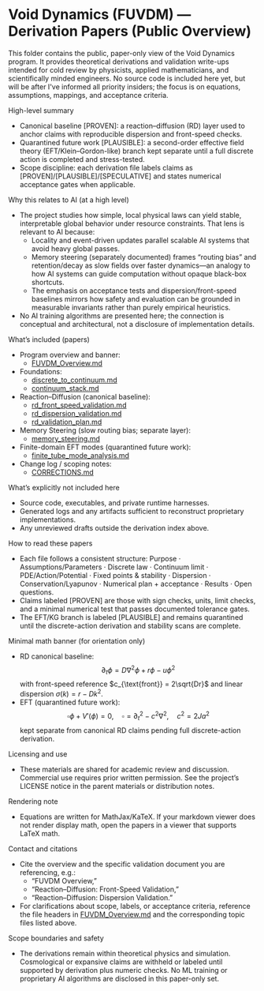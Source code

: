 # Void Dynamics (FUVDM) — Derivation Papers (Public Overview)

This folder contains the public, paper-only view of the Void Dynamics program. It provides theoretical derivations and validation write-ups intended for cold review by physicists, applied mathematicians, and scientifically minded engineers. No source code is included here yet, but will be after I've informed all priority insiders; the focus is on equations, assumptions, mappings, and acceptance criteria.

High-level summary
- Canonical baseline [PROVEN]: a reaction–diffusion (RD) layer used to anchor claims with reproducible dispersion and front-speed checks.
- Quarantined future work [PLAUSIBLE]: a second-order effective field theory (EFT/Klein–Gordon-like) branch kept separate until a full discrete action is completed and stress-tested.
- Scope discipline: each derivation file labels claims as [PROVEN]/[PLAUSIBLE]/[SPECULATIVE] and states numerical acceptance gates when applicable.

Why this relates to AI (at a high level)
- The project studies how simple, local physical laws can yield stable, interpretable global behavior under resource constraints. That lens is relevant to AI because:
  - Locality and event-driven updates parallel scalable AI systems that avoid heavy global passes.
  - Memory steering (separately documented) frames “routing bias” and retention/decay as slow fields over faster dynamics—an analogy to how AI systems can guide computation without opaque black-box shortcuts.
  - The emphasis on acceptance tests and dispersion/front-speed baselines mirrors how safety and evaluation can be grounded in measurable invariants rather than purely empirical heuristics.
- No AI training algorithms are presented here; the connection is conceptual and architectural, not a disclosure of implementation details.

What’s included (papers)
- Program overview and banner:
  - [FUVDM_Overview.md](Prometheus_FUVDM/derivation/FUVDM_Overview.md:1)
- Foundations:
  - [discrete_to_continuum.md](Prometheus_FUVDM/derivation/foundations/discrete_to_continuum.md:1)
  - [continuum_stack.md](Prometheus_FUVDM/derivation/foundations/continuum_stack.md:1)
- Reaction–Diffusion (canonical baseline):
  - [rd_front_speed_validation.md](Prometheus_FUVDM/derivation/reaction_diffusion/rd_front_speed_validation.md:1)
  - [rd_dispersion_validation.md](Prometheus_FUVDM/derivation/reaction_diffusion/rd_dispersion_validation.md:1)
  - [rd_validation_plan.md](Prometheus_FUVDM/derivation/reaction_diffusion/rd_validation_plan.md:1)
- Memory Steering (slow routing bias; separate layer):
  - [memory_steering.md](Prometheus_FUVDM/derivation/memory_steering/memory_steering.md:1)
- Finite-domain EFT modes (quarantined future work):
  - [finite_tube_mode_analysis.md](Prometheus_FUVDM/derivation/tachyon_condensation/finite_tube_mode_analysis.md:1)
- Change log / scoping notes:
  - [CORRECTIONS.md](Prometheus_FUVDM/derivation/CORRECTIONS.md:1)

What’s explicitly not included here
- Source code, executables, and private runtime harnesses.
- Generated logs and any artifacts sufficient to reconstruct proprietary implementations.
- Any unreviewed drafts outside the derivation index above.

How to read these papers
- Each file follows a consistent structure: Purpose · Assumptions/Parameters · Discrete law · Continuum limit · PDE/Action/Potential · Fixed points & stability · Dispersion · Conservation/Lyapunov · Numerical plan + acceptance · Results · Open questions.
- Claims labeled [PROVEN] are those with sign checks, units, limit checks, and a minimal numerical test that passes documented tolerance gates.
- The EFT/KG branch is labeled [PLAUSIBLE] and remains quarantined until the discrete-action derivation and stability scans are complete.

Minimal math banner (for orientation only)
- RD canonical baseline:
  $$
  \partial_t \phi = D \nabla^2 \phi + r \phi - u \phi^2
  $$
  with front-speed reference $c_{\text{front}} = 2\sqrt{Dr}$ and linear dispersion $\sigma(k) = r - Dk^2$.
- EFT (quarantined future work):
  $$
  \square \phi + V'(\phi)=0, \quad \square=\partial_t^2 - c^2 \nabla^2,\quad c^2=2Ja^2
  $$
  kept separate from canonical RD claims pending full discrete-action derivation.

Licensing and use
- These materials are shared for academic review and discussion. Commercial use requires prior written permission. See the project’s LICENSE notice in the parent materials or distribution notes.

Rendering note
- Equations are written for MathJax/KaTeX. If your markdown viewer does not render display math, open the papers in a viewer that supports LaTeX math.

Contact and citations
- Cite the overview and the specific validation document you are referencing, e.g.:
  - “FUVDM Overview,”
  - “Reaction–Diffusion: Front-Speed Validation,”
  - “Reaction–Diffusion: Dispersion Validation.”
- For clarifications about scope, labels, or acceptance criteria, reference the file headers in [FUVDM_Overview.md](Prometheus_FUVDM/derivation/FUVDM_Overview.md:1) and the corresponding topic files listed above.

Scope boundaries and safety
- The derivations remain within theoretical physics and simulation. Cosmological or expansive claims are withheld or labeled until supported by derivation plus numeric checks. No ML training or proprietary AI algorithms are disclosed in this paper-only set.

